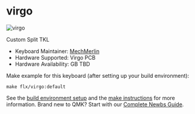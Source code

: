 # virgo

![virgo](https://i.imgur.com/WlWwDLC.jpg)  

Custom Split TKL

* Keyboard Maintainer: [MechMerlin](https://github.com/mechmerlin)
* Hardware Supported: Virgo PCB
* Hardware Availability: GB TBD

Make example for this keyboard (after setting up your build environment):

    make flx/virgo:default

See the [build environment setup](https://docs.qmk.fm/#/getting_started_build_tools) and the [make instructions](https://docs.qmk.fm/#/getting_started_make_guide) for more information. Brand new to QMK? Start with our [Complete Newbs Guide](https://docs.qmk.fm/#/newbs).
